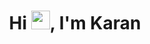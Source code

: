 <h1 align="center">Hi <img src="https://raw.githubusercontent.com/MartinHeinz/MartinHeinz/master/wave.gif" width="30px">, I'm Karan</h1>
<!-- <h3 align="center">I'm a passionate coder from India.</h3> -->

<!-- <a href="https://www.linkedin.com/in/gurkaran-singh-8563881b5/">
  <img align="left" alt="Karan's Linkdein" width="3%" src="https://cdn.jsdelivr.net/npm/simple-icons@v3/icons/linkedin.svg" />
</a>
<a href="https://github.com/karanS1314">
  <img align="left" alt="Karan's Github" width="3%" src="https://cdn.jsdelivr.net/npm/simple-icons@v3/icons/github.svg" />
</a>
<a href="https://instagram.com/karan._.1/">
  <img align="left" alt="Karan's Instagram" width="3%" src="https://cdn.jsdelivr.net/npm/simple-icons@v3/icons/instagram.svg" />
</a>
<a href="https://www.facebook.com/gurkaran.singhb">
  <img align="left" alt="Karan's Facebook" width="3%" src="https://cdn.jsdelivr.net/npm/simple-icons@v3/icons/facebook.svg" />
</a>
 -->

</div>
